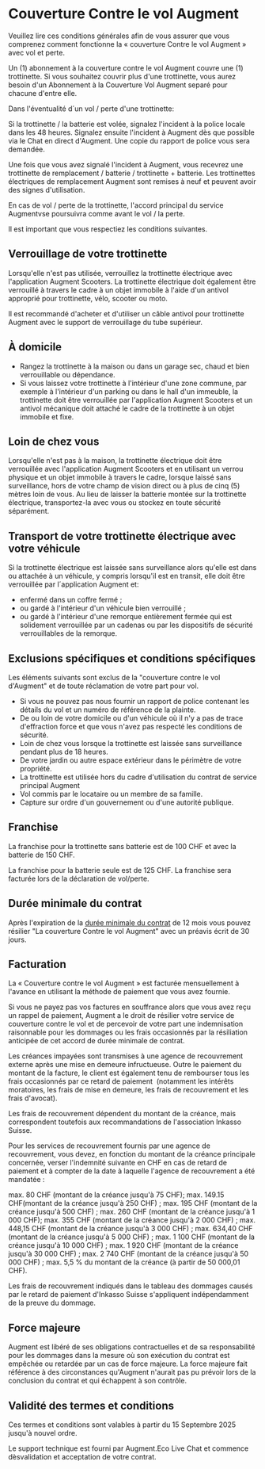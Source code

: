 # Couverture Contre le vol Augment

Veuillez lire ces conditions générales afin de vous assurer que vous comprenez comment fonctionne la « couverture Contre le vol Augment » avec vol et perte.

Un (1) abonnement à la couverture contre le vol Augment couvre une (1) trottinette. Si vous souhaitez couvrir plus d'une trottinette, vous aurez besoin d'un Abonnement à la Couverture Vol Augment separé pour chacune d'entre elle.

Dans l'éventualité d´un vol / perte d'une trottinette:

Si la trottinette / la batterie est volée, signalez l'incident à la police locale dans les 48 heures. Signalez ensuite l'incident à Augment dès que possible via le Chat en direct d'Augment. Une copie du rapport de police vous sera demandée.

Une fois que vous avez signalé l'incident à Augment, vous recevrez une trottinette de remplacement / batterie / trottinette + batterie. Les trottinettes électriques de remplacement Augment sont remises à neuf et peuvent avoir des signes d'utilisation.

En cas de vol / perte de la trottinette, l'accord principal du service Augmentvse poursuivra comme avant le vol / la perte.

Il est important que vous respectiez les conditions suivantes.

## Verrouillage de votre trottinette

Lorsqu'elle n'est pas utilisée, verrouillez la trottinette électrique avec l'application Augment Scooters. La trottinette électrique doit également être verrouillé à travers le cadre à un objet immobile à l'aide d'un antivol approprié pour trottinette, vélo, scooter ou moto.

Il est recommandé d'acheter et d'utiliser un câble antivol pour trottinette Augment avec le support de verrouillage du tube supérieur.

## À domicile

- Rangez la trottinette à la maison ou dans un garage sec, chaud et bien verrouillable ou dépendance.
- Si vous laissez votre trottinette à l'intérieur d'une zone commune, par exemple à l'intérieur d'un parking ou dans le hall d'un immeuble, la trottinette doit être verrouillée par l'application Augment Scooters et un antivol mécanique doit attaché le cadre de la trottinette à un objet immobile et fixe.

## Loin de chez vous

Lorsqu'elle n'est pas à la maison, la trottinette électrique doit être verrouillée avec l'application Augment Scooters et en utilisant un verrou physique et un objet immobile à travers le cadre, lorsque laissé sans surveillance, hors de votre champ de vision direct ou à plus de cinq (5) mètres loin de vous. Au lieu de laisser la batterie montée sur la trottinette électrique, transportez-la avec vous ou stockez en toute sécurité séparément.

<div class="page"></div>

## Transport de votre trottinette électrique avec votre véhicule

Si la trottinette électrique est laissée sans surveillance alors qu'elle est dans ou attachée à un véhicule, y compris lorsqu'il est en transit, elle doit être verrouillée par l´application Augment et:

- enfermé dans un coffre fermé ;
- ou gardé à l'intérieur d'un véhicule bien verrouillé ;
- ou gardé à l'intérieur d'une remorque entièrement fermée qui est solidement verrouillée par un cadenas ou par les dispositifs de sécurité verrouillables de la remorque.

## Exclusions spécifiques et conditions spécifiques

Les éléments suivants sont exclus de la "couverture contre le vol d'Augment" et de toute réclamation de votre part pour vol.

- Si vous ne pouvez pas nous fournir un rapport de police contenant les détails du vol et un numéro de référence de la plainte.
- De ou loin de votre domicile ou d'un véhicule où il n'y a pas de trace d'effraction force et que vous n'avez pas respecté les conditions de sécurité.
- Loin de chez vous lorsque la trottinette est laissée sans surveillance pendant plus de 18 heures.
- De votre jardin ou autre espace extérieur dans le périmètre de votre propriété.
- La trottinette est utilisée hors du cadre d'utilisation du contrat de service principal Augment
- Vol commis par le locataire ou un membre de sa famille.
- Capture sur ordre d'un gouvernement ou d'une autorité publique.

## Franchise

La franchise pour la trottinette sans batterie est de 100 CHF et avec la batterie de 150 CHF.

La franchise pour la batterie seule est de 125 CHF. La franchise sera facturée lors de la déclaration de vol/perte.

## Durée minimale du contrat

Après l'expiration de la [durée minimale du contrat](https://www.lawinsider.com/dictionary/minimum-contract-term) de 12 mois vous pouvez résilier "La couverture Contre le vol Augment" avec un préavis écrit de 30 jours.

## Facturation

La « Couverture contre le vol Augment » est facturée mensuellement à l'avance en utilisant la méthode de paiement que vous avez fournie.

Si vous ne payez pas vos factures en souffrance alors que vous avez reçu un rappel de paiement, Augment a le droit de résilier votre service de couverture contre le vol et de percevoir de votre part une indemnisation raisonnable pour les dommages ou les frais occasionnés par la résiliation anticipée de cet accord de durée minimale de contrat.

Les créances impayées sont transmises à une agence de recouvrement externe après une mise en demeure infructueuse. Outre le paiement du montant de la facture, le client est également tenu de rembourser tous les frais occasionnés par ce retard de paiement  (notamment les intérêts moratoires, les frais de mise en demeure, les frais de recouvrement et les frais d'avocat).

Les frais de recouvrement dépendent du montant de la créance, mais correspondent toutefois aux recommandations de l'association Inkasso Suisse.

Pour les services de recouvrement fournis par une agence de recouvrement, vous devez, en fonction du montant de la créance principale concernée, verser l'indemnité suivante en CHF en cas de retard de paiement et à compter de la date à laquelle l'agence de recouvrement a été mandatée :

max. 80 CHF (montant de la créance jusqu'à 75 CHF);
max. 149.15 CHF(montant de la créance jusqu'à 250 CHF) ;
max. 195 CHF (montant de la créance jusqu'à 500 CHF) ;
max. 260 CHF (montant de la créance jusqu'à 1 000 CHF);
max. 355 CHF (montant de la créance jusqu'à 2 000 CHF) ;
max. 448,15 CHF (montant de la créance jusqu'à 3 000 CHF) ;
max. 634,40 CHF (montant de la créance jusqu'à 5 000 CHF) ;
max. 1 100 CHF (montant de la créance jusqu'à 10 000 CHF) ;
max. 1 920 CHF (montant de la créance jusqu'à 30 000 CHF) ;
max. 2 740 CHF (montant de la créance jusqu'à 50 000 CHF) ;
max. 5,5 % du montant de la créance (à partir de 50 000,01 CHF).

Les frais de recouvrement indiqués dans le tableau des dommages causés par le retard de paiement d'Inkasso Suisse s'appliquent indépendamment de la preuve du dommage.

<div class="page"></div>

## Force majeure

Augment est libéré de ses obligations contractuelles et de sa responsabilité pour les dommages dans la mesure où son exécution du contrat est empêchée ou retardée par un cas de force majeure. La force majeure fait référence à des circonstances qu'Augment n'aurait pas pu prévoir lors de la conclusion du contrat et qui échappent à son contrôle.

## Validité des termes et conditions

Ces termes et conditions sont valables à partir du 15 Septembre 2025 jusqu'à nouvel ordre.

Le support technique est fourni par Augment.Eco Live Chat et commence dèsvalidation et acceptation de votre contrat.
